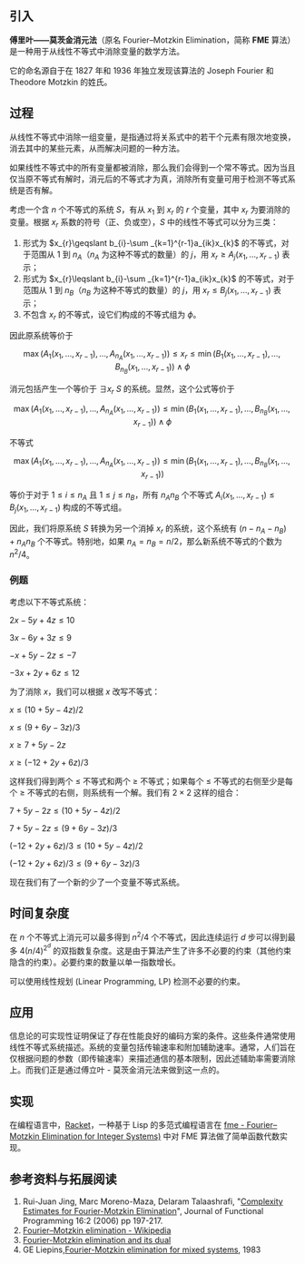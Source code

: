 ## 引入

**傅里叶——莫茨金消元法**（原名 Fourier–Motzkin Elimination，简称 **FME** 算法）是一种用于从线性不等式中消除变量的数学方法。

它的命名源自于在 1827 年和 1936 年独立发现该算法的 Joseph Fourier 和 Theodore Motzkin 的姓氏。

## 过程

从线性不等式中消除一组变量，是指通过将关系式中的若干个元素有限次地变换，消去其中的某些元素，从而解决问题的一种方法。

如果线性不等式中的所有变量都被消除，那么我们会得到一个常不等式。因为当且仅当原不等式有解时，消元后的不等式才为真，消除所有变量可用于检测不等式系统是否有解。

考虑一个含 $n$ 个不等式的系统 $S$，有从 $x_{1}$ 到 $x_{r}$ 的 $r$ 个变量，其中 $x_{r}$ 为要消除的变量。根据 $x_r$ 系数的符号（正、负或空），$S$ 中的线性不等式可以分为三类：

1.  形式为 $x_{r}\geqslant b_{i}-\sum _{k=1}^{r-1}a_{ik}x_{k}$ 的不等式，对于范围从 $1$ 到 $n_{A}$（$n_{A}$ 为这种不等式的数量）的 $j$，用 $x_{r}\geqslant A_{j}(x_{1},\dots ,x_{r-1})$ 表示；
2.  形式为 $x_{r}\leqslant b_{i}-\sum _{k=1}^{r-1}a_{ik}x_{k}$ 的不等式，对于范围从 $1$ 到 $n_{B}$（$n_{B}$ 为这种不等式的数量）的 $j$，用 $x_{r}\leqslant B_{j}(x_{1},\dots ,x_{r-1})$ 表示；
3.  不包含 $x_{r}$ 的不等式，设它们构成的不等式组为 $\phi$。

因此原系统等价于

$$
\max(A_{1}(x_{1},\dots ,x_{r-1}),\dots ,A_{n_{A}}(x_{1},\dots ,x_{r-1}))\leqslant x_{r}\leqslant \min(B_{1}(x_{1},\dots ,x_{r-1}),\dots ,B_{n_{B}}(x_{1},\dots ,x_{r-1}))\wedge \phi
$$

消元包括产生一个等价于 $\exists x_{r}~S$ 的系统。显然，这个公式等价于

$$
\max(A_{1}(x_{1},\dots ,x_{r-1}),\dots ,A_{n_{A}}(x_{1},\dots ,x_{r-1}))\leqslant \min(B_{1}(x_{1},\dots ,x_{r-1}),\dots ,B_{n_{B}}(x_{1},\dots ,x_{r-1}))\wedge \phi
$$

不等式

$$
\max(A_{1}(x_{1},\dots ,x_{r-1}),\dots ,A_{n_{A}}(x_{1},\dots ,x_{r-1}))\leqslant \min(B_{1}(x_{1},\dots ,x_{r-1}),\dots ,B_{n_{B}}(x_{1},\dots ,x_{r-1}))
$$

等价于对于 $1 \leqslant i \leqslant n_{A}$ 且 $1\leqslant j\leqslant n_{B}$，所有 $n_{A}n_{B}$ 个不等式 $A_{i}(x_{1},\dots ,x_{r-1})\leqslant B_{j}(x_{1},\dots ,x_{r-1})$ 构成的不等式组。

因此，我们将原系统 $S$ 转换为另一个消掉 $x_{r}$ 的系统，这个系统有 $(n-n_{A}-n_{B})+n_{A}n_{B}$ 个不等式。特别地，如果 $n_{A}=n_{B}=n/2$，那么新系统不等式的个数为 $n^{2}/4$。

### 例题

考虑以下不等式系统：

$2x-5y+4z \leqslant 10$

$3x-6y+3z \leqslant 9$

$-x+5y-2z \leqslant -7$

$-3x+2y+6z \leqslant 12$

为了消除 $x$，我们可以根据 $x$ 改写不等式：

$x \leqslant (10 + 5y - 4z)/2$

$x \leqslant (9 + 6y - 3z)/3$

$x \geqslant 7 + 5y - 2z$

$x \geqslant (-12 + 2y + 6z)/3$

这样我们得到两个 $\leqslant$ 不等式和两个 $\geqslant$ 不等式；如果每个 $\leqslant$ 不等式的右侧至少是每个 $\geqslant$ 不等式的右侧，则系统有一个解。我们有 $2\times2$ 这样的组合：

$7 + 5y - 2z \leqslant  (10 + 5y - 4z)/2$

$7 + 5y - 2z \leqslant  (9 + 6y - 3z)/3$

$(-12 + 2y + 6z)/3 \leqslant (10 + 5y - 4z)/2$

$(-12 + 2y + 6z)/3 \leqslant (9 + 6y - 3z)/3$

现在我们有了一个新的少了一个变量不等式系统。

## 时间复杂度

在 $n$ 个不等式上消元可以最多得到 $n^{2}/4$ 个不等式，因此连续运行 $d$ 步可以得到最多 $4(n/4)^{2^{d}}$ 的双指数复杂度。这是由于算法产生了许多不必要的约束（其他约束隐含的约束）。必要约束的数量以单一指数增长。

可以使用线性规划 (Linear Programming, LP) 检测不必要的约束。

## 应用

信息论的可实现性证明保证了存在性能良好的编码方案的条件。这些条件通常使用线性不等式系统描述。系统的变量包括传输速率和附加辅助速率。通常，人们旨在仅根据问题的参数（即传输速率）来描述通信的基本限制，因此述辅助率需要消除上。而我们正是通过傅立叶 - 莫茨金消元法来做到这一点的。

## 实现

在编程语言中，[Racket](https://racket-lang.org/)，一种基于 Lisp 的多范式编程语言在 [fme - Fourier–Motzkin Elimination for Integer Systems)](https://docs.racket-lang.org/fme/index.html) 中对 FME 算法做了简单函数代数实现。

## 参考资料与拓展阅读

1.  Rui-Juan Jing, Marc Moreno-Maza, Delaram Talaashrafi, "[Complexity Estimates for Fourier-Motzkin Elimination](https://arxiv.org/abs/1811.01510)", Journal of Functional Programming 16:2 (2006) pp 197-217.
2.  [Fourier–Motzkin elimination - Wikipedia](https://en.wikipedia.org/wiki/Fourier%E2%80%93Motzkin_elimination)
3.  [Fourier-Motzkin elimination and its dual](https://www.sciencedirect.com/science/article/pii/0097316573900046)
4.  GE Liepins,[Fourier-Motzkin elimination for mixed systems](https://www.osti.gov/servlets/purl/5860090), 1983

